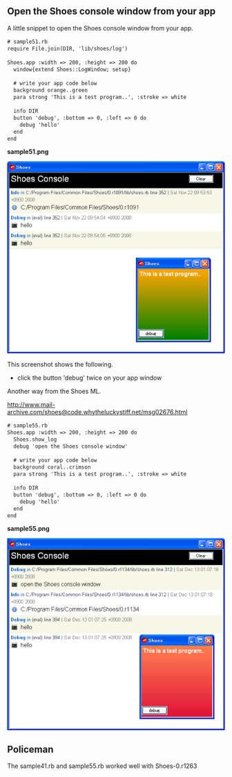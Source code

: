 Open the Shoes console window from your app
-------------------------------------------
A little snippet to open the Shoes console window from your app.

	# sample51.rb
	require File.join(DIR, 'lib/shoes/log')
	
	Shoes.app :width => 200, :height => 200 do
	  window{extend Shoes::LogWindow; setup}
	
	  # write your app code below
	  background orange..green
	  para strong 'This is a test program..', :stroke => white
	  
	  info DIR
	  button 'debug', :bottom => 0, :left => 0 do
	    debug 'hello'
	  end
	end

**sample51.png**

![sample51.png](http://github.com/ashbb/shoes_tutorial_html/raw/master/images/sample51.png)

This screenshot shows the following.
+ click the button 'debug' twice on your app window


Another way from the Shoes ML.

<http://www.mail-archive.com/shoes@code.whytheluckystiff.net/msg02676.html>

	# sample55.rb
	Shoes.app :width => 200, :height => 200 do
	  Shoes.show_log
	  debug 'open the Shoes console window'
	  
	  # write your app code below
	  background coral..crimson
	  para strong 'This is a test program..', :stroke => white
	
	  info DIR
	  button 'debug', :bottom => 0, :left => 0 do
	    debug 'hello'
	  end
	end

**sample55.png**

![sample55.png](http://github.com/ashbb/shoes_tutorial_html/raw/master/images/sample55.png)


Policeman
---------

The sample41.rb and sample55.rb worked well with Shoes-0.r1263
